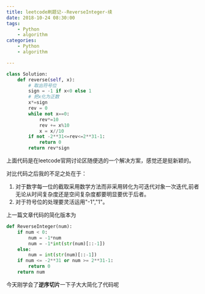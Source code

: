 ```yaml
---
title: leetcode刷题记--ReverseInteger-续
date: 2018-10-24 08:30:00
tags:
	- Python
	- algorithm
categories: 
	- Python
	- algorithm

---
```

```Python
class Solution:
    def reverse(self, x):
		# 取出符号位
        sign = -1 if x<0 else 1
		# 把x化为正数	
        x*=sign
        rev = 0
        while not x==0:
            rev*=10
            rev += x%10
            x = x//10
        if not -2**31<=rev<=2**31-1:
            return 0
        return rev*sign

```

上面代码是在leetcode官网讨论区随便选的一个解决方案，感觉还是挺新颖的。

对比代码之后我的不足之处在于：

1. 对于数字每一位的截取采用数学方法而非采用转化为可迭代对象一次迭代,前者无论从时间复杂度还是空间复杂度都要明显要优于后者。
2. 对于符号位的处理要灵活运用"-1","1"。

上一篇文章代码的简化版本为
```Python
def ReverseInteger(num):
	if num < 0:
		num = -1*num
		num = -1*int(str(num)[::-1])
	else:
		num = int(str(num)[::-1])
	if num <= -2**31 or num >= 2**31-1:
        return 0
	return num
```
今天刚学会了**逆序切片**一下子大大简化了代码呢

